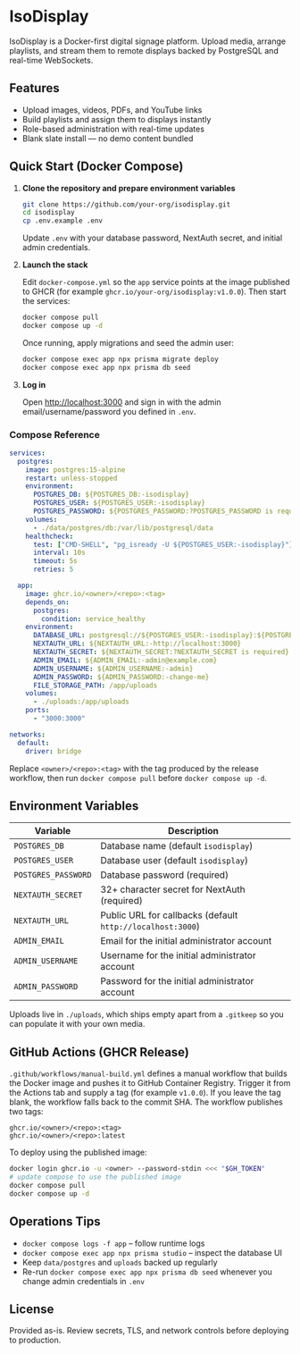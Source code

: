 # IsoDisplay

IsoDisplay is a Docker-first digital signage platform. Upload media, arrange playlists, and stream them to remote displays backed by PostgreSQL and real-time WebSockets.

## Features

- Upload images, videos, PDFs, and YouTube links
- Build playlists and assign them to displays instantly
- Role-based administration with real-time updates
- Blank slate install — no demo content bundled

## Quick Start (Docker Compose)

1. **Clone the repository and prepare environment variables**

   ```bash
   git clone https://github.com/your-org/isodisplay.git
   cd isodisplay
   cp .env.example .env
   ```

   Update `.env` with your database password, NextAuth secret, and initial admin credentials.

2. **Launch the stack**

   Edit `docker-compose.yml` so the `app` service points at the image published to GHCR (for example `ghcr.io/your-org/isodisplay:v1.0.0`). Then start the services:

   ```bash
   docker compose pull
   docker compose up -d
   ```

   Once running, apply migrations and seed the admin user:

   ```bash
   docker compose exec app npx prisma migrate deploy
   docker compose exec app npx prisma db seed
   ```

3. **Log in**

   Open [http://localhost:3000](http://localhost:3000) and sign in with the admin email/username/password you defined in `.env`.

### Compose Reference

```yaml
services:
  postgres:
    image: postgres:15-alpine
    restart: unless-stopped
    environment:
      POSTGRES_DB: ${POSTGRES_DB:-isodisplay}
      POSTGRES_USER: ${POSTGRES_USER:-isodisplay}
      POSTGRES_PASSWORD: ${POSTGRES_PASSWORD:?POSTGRES_PASSWORD is required}
    volumes:
      - ./data/postgres/db:/var/lib/postgresql/data
    healthcheck:
      test: ["CMD-SHELL", "pg_isready -U ${POSTGRES_USER:-isodisplay}"]
      interval: 10s
      timeout: 5s
      retries: 5

  app:
    image: ghcr.io/<owner>/<repo>:<tag>
    depends_on:
      postgres:
        condition: service_healthy
    environment:
      DATABASE_URL: postgresql://${POSTGRES_USER:-isodisplay}:${POSTGRES_PASSWORD:?POSTGRES_PASSWORD is required}@postgres:5432/${POSTGRES_DB:-isodisplay}?schema=public
      NEXTAUTH_URL: ${NEXTAUTH_URL:-http://localhost:3000}
      NEXTAUTH_SECRET: ${NEXTAUTH_SECRET:?NEXTAUTH_SECRET is required}
      ADMIN_EMAIL: ${ADMIN_EMAIL:-admin@example.com}
      ADMIN_USERNAME: ${ADMIN_USERNAME:-admin}
      ADMIN_PASSWORD: ${ADMIN_PASSWORD:-change-me}
      FILE_STORAGE_PATH: /app/uploads
    volumes:
      - ./uploads:/app/uploads
    ports:
      - "3000:3000"

networks:
  default:
    driver: bridge
```

Replace `<owner>/<repo>:<tag>` with the tag produced by the release workflow, then run `docker compose pull` before `docker compose up -d`.

## Environment Variables

| Variable | Description |
|----------|-------------|
| `POSTGRES_DB` | Database name (default `isodisplay`) |
| `POSTGRES_USER` | Database user (default `isodisplay`) |
| `POSTGRES_PASSWORD` | Database password (required) |
| `NEXTAUTH_SECRET` | 32+ character secret for NextAuth (required) |
| `NEXTAUTH_URL` | Public URL for callbacks (default `http://localhost:3000`) |
| `ADMIN_EMAIL` | Email for the initial administrator account |
| `ADMIN_USERNAME` | Username for the initial administrator account |
| `ADMIN_PASSWORD` | Password for the initial administrator account |

Uploads live in `./uploads`, which ships empty apart from a `.gitkeep` so you can populate it with your own media.

## GitHub Actions (GHCR Release)

`.github/workflows/manual-build.yml` defines a manual workflow that builds the Docker image and pushes it to GitHub Container Registry. Trigger it from the Actions tab and supply a tag (for example `v1.0.0`). If you leave the tag blank, the workflow falls back to the commit SHA. The workflow publishes two tags:

```
ghcr.io/<owner>/<repo>:<tag>
ghcr.io/<owner>/<repo>:latest
```

To deploy using the published image:

```bash
docker login ghcr.io -u <owner> --password-stdin <<< "$GH_TOKEN"
# update compose to use the published image
docker compose pull
docker compose up -d
```

## Operations Tips

- `docker compose logs -f app` – follow runtime logs
- `docker compose exec app npx prisma studio` – inspect the database UI
- Keep `data/postgres` and `uploads` backed up regularly
- Re-run `docker compose exec app npx prisma db seed` whenever you change admin credentials in `.env`

## License

Provided as-is. Review secrets, TLS, and network controls before deploying to production.
